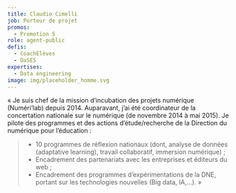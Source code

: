 ```yaml
---
title: Claudio Cimelli
job: Porteur de projet
promos:
  - Promotion 5
role: agent-public
defis:
  - CoachÉlèves
  - DaSES
expertises:
  - Data engineering
image: img/placeholder_homme.svg
---
```


« Je suis chef de la mission d’incubation des projets numérique (Numéri’lab) depuis 2014. Auparavant, j’ai été coordinateur de la concertation nationale sur le numérique (de novembre 2014 à mai 2015). Je pilote des programmes et des actions d’étude/recherche de la Direction du numérique pour l’éducation :

> - 10 programmes de réflexion nationaux (dont, analyse de données (adaptative learning), travail collaboratif, immersion numérique) ;
> - Encadrement des partenariats avec les entreprises et éditeurs du web ;
> - Encadrement des programmes d’expérimentations de la DNE, portant sur les technologies nouvelles (Big data, IA,…). »
